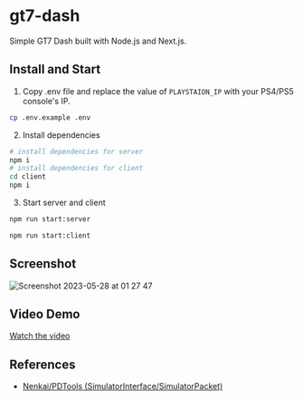 # gt7-dash

Simple GT7 Dash built with Node.js and Next.js.

## Install and Start

1. Copy .env file and replace the value of `PLAYSTAION_IP` with your PS4/PS5 console's IP.
```bash
cp .env.example .env
```

2. Install dependencies
```bash
# install dependencies for server
npm i
# install dependencies for client
cd client
npm i
```

3. Start server and client
```bash
npm run start:server
```
```bash
npm run start:client
```


## Screenshot
![Screenshot 2023-05-28 at 01 27 47](https://github.com/tomchandotme/gt7-dash/assets/7760754/41fb11f8-3a31-4f89-8e9a-d7f216bbc45b)

## Video Demo
[Watch the video](https://youtu.be/p7RcIV-_aC0)

## References
- [Nenkai/PDTools (SimulatorInterface/SimulatorPacket)](https://github.com/Nenkai/PDTools/blob/master/PDTools.SimulatorInterface/SimulatorPacket.cs)

